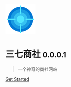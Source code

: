 <!-- _coverpage.md -->

![](_media/icon.png)

# 三七商社 <small>0.0.0.1</small>

> 一个神奇的商社网站


[Get Started](readme/) 